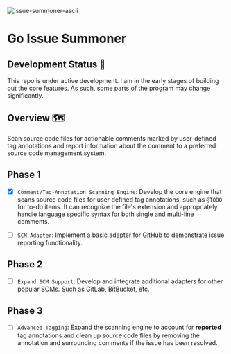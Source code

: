 ![issue-summoner-ascii](https://github.com/AntoninoAdornetto/go-issue-summoner/assets/70185688/ccf65400-f43d-4b5b-91ac-46694ccf7d08)

# Go Issue Summoner

## Development Status :construction:

This repo is under active development. I am in the early stages of building out the core features. As such, some parts of the program may change significantly.

## Overview :world_map:

Scan source code files for actionable comments marked by user-defined tag annotations and report information about the comment to a preferred source code management system.

## Phase 1

- [x] `Comment/Tag-Annotation Scanning Engine`: Develop the core engine that scans source code files for user defined tag annotations, such as `@TODO` for to-do items. It can recognize the file's extension and appropriately handle language specific syntax for both single and multi-line comments.

- [ ] `SCM Adapter`: Implement a basic adapter for GitHub to demonstrate issue reporting functionality.

## Phase 2

- [ ] `Expand SCM Support`: Develop and integrate additional adapters for other popular SCMs. Such as GitLab, BitBucket, etc.

## Phase 3

- [ ] `Advanced Tagging`: Expand the scanning engine to account for **reported** tag annotations and clean up source code files by removing the annotation and surrounding comments if the issue has been resolved.
